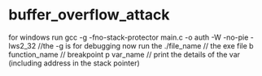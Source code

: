# buffer_overflow_attack

for windows run gcc -g -fno-stack-protector main.c -o auth -W -no-pie -lws2_32 //the -g is for debugging
now run the ./file_name // the exe file
b function_name // breakpoint
p var_name // print the details of the var (including address in the stack pointer)
